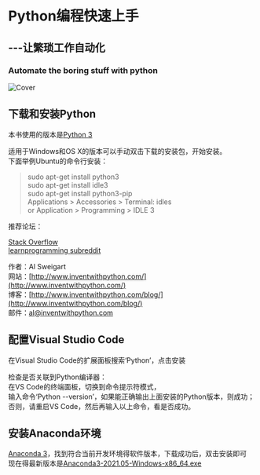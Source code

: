# Python编程快速上手

## ---让繁琐工作自动化  

### Automate the boring stuff with python  

![Cover](../AutoStuffWithPython/img/cover.png)

## 下载和安装Python

本书使用的版本是[Python 3](https://www.python.org/downloads/)  

适用于Windows和OS X的版本可以手动双击下载的安装包，开始安装。  
下面举例Ubuntu的命令行安装：  

> sudo apt-get install python3  
> sudo apt-get install idle3  
> sudo apt-get install python3-pip  
> Applications > Accessories > Terminal: idles  
> or Application > Programming > IDLE 3  

推荐论坛：  

[Stack Overflow](http://stackoverflow.com/)  
[learnprogramming subreddit](http://reddit.com/r/learnprogramming/)  

作者：Al Sweigart  
网站：[http://www.inventwithpython.com/](http://www.inventwithpython.com/)  
博客：[http://www.inventwithpython.com/blog/](http://www.inventwithpython.com/blog/)  
邮件：al@inventwithpython.com  

## 配置Visual Studio Code

在Visual Studio Code的扩展面板搜索‘Python’，点击安装  

检查是否关联到Python编译器：  
在VS Code的终端面板，切换到命令提示符模式，  
输入命令‘Python --version’，如果能正确输出上面安装的Python版本，则成功；  
否则，请重启VS Code，然后再输入以上命令，看是否成功。  

## 安装Anaconda环境

[Anaconda 3](https://repo.anaconda.com/archive/)，找到符合当前开发环境得软件版本，下载成功后，双击安装即可  
现在得最新版本是[Anaconda3-2021.05-Windows-x86_64.exe](https://repo.anaconda.com/archive/Anaconda3-2021.05-Windows-x86_64.exe)  
